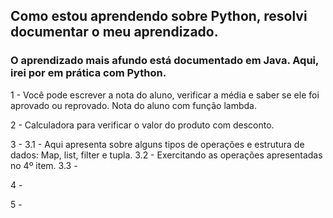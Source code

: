 ## Como estou aprendendo sobre Python, resolvi documentar o meu aprendizado.
### O aprendizado mais afundo está documentado em Java. Aqui, irei por em prática com Python.

1 - Você pode escrever a nota do aluno, verificar a média e saber se ele foi aprovado ou reprovado.
Nota do aluno com função lambda.

2 - Calculadora para verificar o valor do produto com desconto.

3 - 3.1 - Aqui apresenta sobre alguns tipos de operações e estrutura de dados: Map, list, filter e tupla. 
3.2 - Exercitando as operações apresentadas no 4º item.
3.3 - 

4 - 

5 - 
